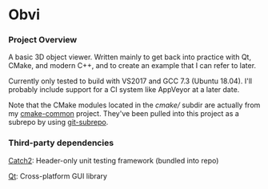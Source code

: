 # Obvi

### Project Overview
A basic 3D object viewer. Written mainly to get back into practice with Qt,
CMake, and modern C++, and to create an example that I can refer to later.

Currently only tested to build with VS2017 and GCC 7.3 (Ubuntu 18.04).
I'll probably include support for a CI system like AppVeyor at a later date.

Note that the CMake modules located in the *cmake/* subdir are actually from
my [cmake-common](https://github.com/stephen-sorley/cmake-common) project.
They've been pulled into this project as a subrepo by using
[git-subrepo](https://github.com/ingydotnet/git-subrepo/tree/master).


### Third-party dependencies

[Catch2](https://github.com/catchorg/Catch2):
Header-only unit testing framework (bundled into repo)

[Qt](https://www.qt.io/download):
Cross-platform GUI library
